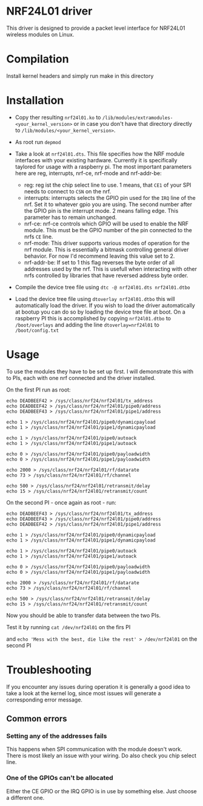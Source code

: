 NRF24L01 driver
===============

This driver is designed to provide a packet level interface for NRF24L01 wireless modules on Linux.

# Compilation

Install kernel headers and simply run make in this directory


# Installation

- Copy ther resulting ```nrf24l01.ko``` to ```/lib/modules/extramodules-<your_kernel_version>``` or in case you don't have that directory directly to ```/lib/modules/<your_kernel_version>```.

- As root run ```depmod```

- Take a look at ```nrf24l01.dts```. This file specifies how the NRF module interfaces with your existing hardware. Currently it is specifically taylored for usage with a raspberry pi. The most important parameters here are reg, interrupts, nrf-ce, nrf-mode and nrf-addr-be:
	* reg: reg ist the chip select line to use. 1 means, that ```CE1``` of your SPI needs to connect to ```CSN``` on the nrf.
	* interrupts: interrupts selects the GPIO pin used for the ```IRQ``` line of the nrf. Set it to whatever gpio you are using. The second number after the GPIO pin is the interrupt mode. 2 means falling edge. This parameter has to remain unchanged.
	* nrf-ce: nrf-ce controls which GPIO will be used to enable the NRF module. This must be the GPIO number of the pin connected to the nrfs ```CE``` line.
	* nrf-mode: This driver supports various modes of operation for the nrf module. This is essentially a bitmask controlling general driver behavior. For now I'd recommend leaving this value set to 2.
	* nrf-addr-be: If set to 1 this flag reverses the byte order of all addresses used by the nrf. This is usefull when interacting with other nrfs controlled by libraries that have reversed address byte order.

- Compile the device tree file using ```dtc -@ nrf24l01.dts nrf24l01.dtbo```

- Load the device tree file using ```dtoverlay nrf24l01.dtbo``` this will automatically load the driver. If you wish to load the driver automatically at bootup you can do so by loading the device tree file at boot. On a raspberry PI this is accomplished by copying ```nrf24l01.dtbo``` to ```/boot/overlays``` and adding the line ```dtoverlay=nrf24l01``` to ```/boot/config.txt```

# Usage

To use the modules they have to be set up first. I will demonstrate this with to PIs, each with one nrf connected and the driver installed.

On the first PI run as root:

```
echo DEADBEEF42 > /sys/class/nrf24/nrf24l01/tx_address
echo DEADBEEF42 > /sys/class/nrf24/nrf24l01/pipe0/address
echo DEADBEEF43 > /sys/class/nrf24/nrf24l01/pipe1/address

echo 1 > /sys/class/nrf24/nrf24l01/pipe0/dynamicpayload
echo 1 > /sys/class/nrf24/nrf24l01/pipe1/dynamicpayload

echo 1 > /sys/class/nrf24/nrf24l01/pipe0/autoack
echo 1 > /sys/class/nrf24/nrf24l01/pipe1/autoack

echo 0 > /sys/class/nrf24/nrf24l01/pipe0/payloadwidth
echo 0 > /sys/class/nrf24/nrf24l01/pipe1/payloadwidth

echo 2000 > /sys/class/nrf24/nrf24l01/rf/datarate
echo 73 > /sys/class/nrf24/nrf24l01/rf/channel

echo 500 > /sys/class/nrf24/nrf24l01/retransmit/delay
echo 15 > /sys/class/nrf24/nrf24l01/retransmit/count
```

On the second PI - once again as root - run:

```
echo DEADBEEF43 > /sys/class/nrf24/nrf24l01/tx_address
echo DEADBEEF43 > /sys/class/nrf24/nrf24l01/pipe0/address
echo DEADBEEF42 > /sys/class/nrf24/nrf24l01/pipe1/address

echo 1 > /sys/class/nrf24/nrf24l01/pipe0/dynamicpayload
echo 1 > /sys/class/nrf24/nrf24l01/pipe1/dynamicpayload

echo 1 > /sys/class/nrf24/nrf24l01/pipe0/autoack
echo 1 > /sys/class/nrf24/nrf24l01/pipe1/autoack

echo 0 > /sys/class/nrf24/nrf24l01/pipe0/payloadwidth
echo 0 > /sys/class/nrf24/nrf24l01/pipe1/payloadwidth

echo 2000 > /sys/class/nrf24/nrf24l01/rf/datarate
echo 73 > /sys/class/nrf24/nrf24l01/rf/channel

echo 500 > /sys/class/nrf24/nrf24l01/retransmit/delay
echo 15 > /sys/class/nrf24/nrf24l01/retransmit/count
```

Now you should be able to transfer data between the two PIs.

Test it by running ```cat /dev/nrf24l01``` on the firs PI

and ```echo 'Mess with the best, die like the rest' > /dev/nrf24l01``` on the second PI

# Troubleshooting

If you encounter any issues during operation it is generally a good idea to take a look at the kernel log, since most issues will generate a corresponding error message.

## Common errors

### Setting any of the addresses fails

This happens when SPI communication with the module doesn't work. There is most likely an issue with your wiring. Do also check you chip select line.

### One of the GPIOs can't be allocated

Either the CE GPIO or the IRQ GPIO is in use by something else. Just choose a different one.
